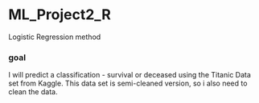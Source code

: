 # ML_Project2_R
Logistic Regression method

### goal
I will predict a classification - survival or deceased using the Titanic Data set from Kaggle. This data set is semi-cleaned version, so i also need to clean the data.  
